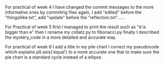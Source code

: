 For practical of week 4
I have changed the commit messages to the more informative ones by commiting files again, I add "edited" before the "thingsIlike.txt", add "update" before the "reflection.txt"......

For Practical of week 5
first I managed to print the result such as "d is bigger than e"
then I rename my collatz.py to fibonacci.py
finally I described the mystery_code in a more detailed and accurate way.

For practical of week 6
I add a title in my pile chart
I correct my pseudocode which explains plt.axis('equal') to a more accurate one that to make sure the pie chart is a standard cycle instead of a ellipse.
